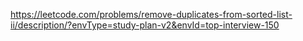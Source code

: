 https://leetcode.com/problems/remove-duplicates-from-sorted-list-ii/description/?envType=study-plan-v2&envId=top-interview-150